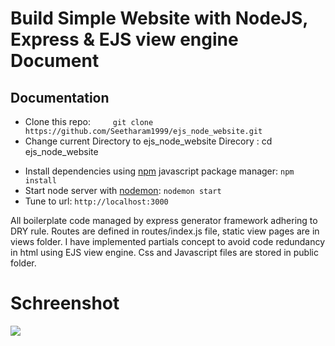 #   Build Simple Website with NodeJS, Express & EJS view engine Document

##   Documentation 
-   Clone this repo:```      git clone https://github.com/Seetharam1999/ejs_node_website.git ``` 
-   Change current Directory to ejs_node_website Direcory :
                  cd ejs_node_website
* Install dependencies using [npm](https://www.npmjs.com/) javascript package manager: ``` npm install ```
* Start node server with [nodemon](https://nodemon.io/): ``` nodemon start ```
* Tune to url: ``` http://localhost:3000 ```


All boilerplate code managed by express generator framework adhering to DRY rule. Routes are defined in routes/index.js file, static view pages are in views folder. I have implemented partials concept to avoid code redundancy in html using EJS view engine. Css and Javascript files are stored in public folder.

#  Schreenshot
  <img src="public/img/screenshot.png">
